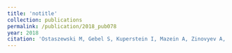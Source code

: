 ```yaml
---
title: 'notitle'
collection: publications
permalink: /publication/2018_pub078
year: 2018
citation: 'Ostaszewski M, Gebel S, Kuperstein I, Mazein A, Zinovyev A, Dogrusoz U, Hasenauer J, Fleming RMT, Le Novere N, Gawron P, Ligon T, Niarakis A, Nickerson D, Weindl D, Balling R, Barillot E, Auffray C, Schneider R. Community-driven roadmap for integrated disease maps. <i>Brief Bioinformatics</i>. 2018 Apr 23.'
---
```

